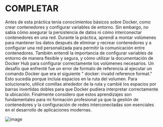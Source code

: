 # COMPLETAR  
Antes de esta práctica tenía conocimientos básicos sobre Docker, como crear contenedores y configurar variables de entorno. Sin embargo, no sabía cómo asegurar la persistencia de datos ni cómo interconectar contenedores en una red. Durante la práctica, aprendí a montar volúmenes para mantener los datos después de eliminar y recrear contenedores y a configurar una red personalizada para permitir la comunicación entre contenedores. También entendí la importancia de configurar variables de entorno de manera flexible y segura, y cómo utilizar la documentación de Docker Hub para configurar correctamente los volúmenes necesarios.
Un desafío que enfrenté fue un error de formato de referencia al ejecutar un comando Docker que era el siguiente " docker: invalid reference format." Esto sucedía porque incluía espacios en la ruta del volumen. Para solucionarlo, utilicé comillas alrededor de la ruta y cambié los espacios por barras invertidas dobles para que Docker pudiera interpretar correctamente la ubicación.
Finalmente considero que estos aprendizajes son fundamentales para mi formación profesional ya que la gestión de contenedores y la configuración de redes interconectadas son esenciales en el desarrollo de aplicaciones modernas.

![image](https://github.com/jossC11/2024A-ISWD633-GR1/assets/94476123/41ab5d92-cc07-4d62-9bf4-656ad78db886)
